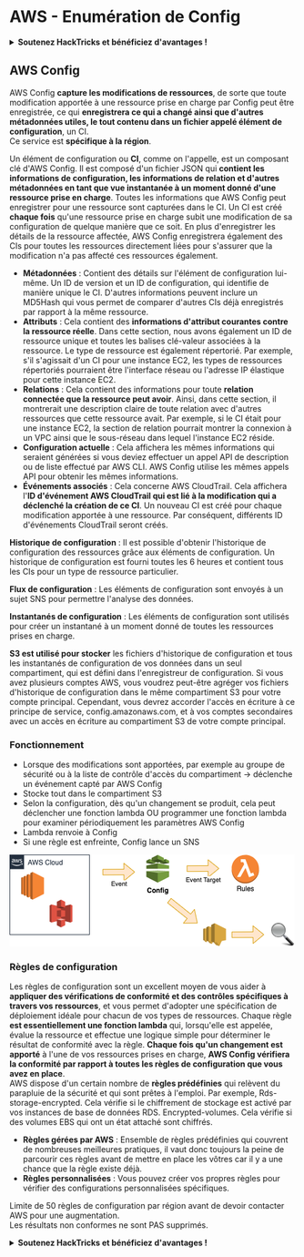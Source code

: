 # AWS - Enumération de Config

<details>

<summary><strong>Soutenez HackTricks et bénéficiez d'avantages !</strong></summary>

* Si vous souhaitez voir votre **entreprise annoncée dans HackTricks** ou si vous souhaitez accéder à la **dernière version de PEASS ou télécharger HackTricks en PDF**, consultez les [**PLANS D'ABONNEMENT**](https://github.com/sponsors/carlospolop) !
* Obtenez le [**swag officiel PEASS & HackTricks**](https://peass.creator-spring.com)
* Découvrez [**The PEASS Family**](https://opensea.io/collection/the-peass-family), notre collection d'[**NFTs**](https://opensea.io/collection/the-peass-family) exclusifs
* **Rejoignez** 💬 [**le groupe Discord**](https://discord.gg/hRep4RUj7f) ou le [**groupe Telegram**](https://t.me/peass) ou **suivez** moi sur **Twitter** 🐦 [**@carlospolopm**](https://twitter.com/carlospolopm).
* **Partagez vos astuces de piratage en soumettant des PR aux** [**dépôts GitHub HackTricks**](https://github.com/carlospolop/hacktricks) et [**HackTricks Cloud**](https://github.com/carlospolop/hacktricks-cloud).

</details>

## AWS Config

AWS Config **capture les modifications de ressources**, de sorte que toute modification apportée à une ressource prise en charge par Config peut être enregistrée, ce qui **enregistrera ce qui a changé ainsi que d'autres métadonnées utiles, le tout contenu dans un fichier appelé élément de configuration**, un CI.\
Ce service est **spécifique à la région**.

Un élément de configuration ou **CI**, comme on l'appelle, est un composant clé d'AWS Config. Il est composé d'un fichier JSON qui **contient les informations de configuration, les informations de relation et d'autres métadonnées en tant que vue instantanée à un moment donné d'une ressource prise en charge**. Toutes les informations que AWS Config peut enregistrer pour une ressource sont capturées dans le CI. Un CI est créé **chaque fois** qu'une ressource prise en charge subit une modification de sa configuration de quelque manière que ce soit. En plus d'enregistrer les détails de la ressource affectée, AWS Config enregistrera également des CIs pour toutes les ressources directement liées pour s'assurer que la modification n'a pas affecté ces ressources également.

* **Métadonnées** : Contient des détails sur l'élément de configuration lui-même. Un ID de version et un ID de configuration, qui identifie de manière unique le CI. D'autres informations peuvent inclure un MD5Hash qui vous permet de comparer d'autres CIs déjà enregistrés par rapport à la même ressource.
* **Attributs** : Cela contient des **informations d'attribut courantes contre la ressource réelle**. Dans cette section, nous avons également un ID de ressource unique et toutes les balises clé-valeur associées à la ressource. Le type de ressource est également répertorié. Par exemple, s'il s'agissait d'un CI pour une instance EC2, les types de ressources répertoriés pourraient être l'interface réseau ou l'adresse IP élastique pour cette instance EC2.
* **Relations** : Cela contient des informations pour toute **relation connectée que la ressource peut avoir**. Ainsi, dans cette section, il montrerait une description claire de toute relation avec d'autres ressources que cette ressource avait. Par exemple, si le CI était pour une instance EC2, la section de relation pourrait montrer la connexion à un VPC ainsi que le sous-réseau dans lequel l'instance EC2 réside.
* **Configuration actuelle** : Cela affichera les mêmes informations qui seraient générées si vous deviez effectuer un appel API de description ou de liste effectué par AWS CLI. AWS Config utilise les mêmes appels API pour obtenir les mêmes informations.
* **Événements associés** : Cela concerne AWS CloudTrail. Cela affichera l'**ID d'événement AWS CloudTrail qui est lié à la modification qui a déclenché la création de ce CI**. Un nouveau CI est créé pour chaque modification apportée à une ressource. Par conséquent, différents ID d'événements CloudTrail seront créés.

**Historique de configuration** : Il est possible d'obtenir l'historique de configuration des ressources grâce aux éléments de configuration. Un historique de configuration est fourni toutes les 6 heures et contient tous les CIs pour un type de ressource particulier.

**Flux de configuration** : Les éléments de configuration sont envoyés à un sujet SNS pour permettre l'analyse des données.

**Instantanés de configuration** : Les éléments de configuration sont utilisés pour créer un instantané à un moment donné de toutes les ressources prises en charge.

**S3 est utilisé pour stocker** les fichiers d'historique de configuration et tous les instantanés de configuration de vos données dans un seul compartiment, qui est défini dans l'enregistreur de configuration. Si vous avez plusieurs comptes AWS, vous voudrez peut-être agréger vos fichiers d'historique de configuration dans le même compartiment S3 pour votre compte principal. Cependant, vous devrez accorder l'accès en écriture à ce principe de service, config.amazonaws.com, et à vos comptes secondaires avec un accès en écriture au compartiment S3 de votre compte principal.

### Fonctionnement

* Lorsque des modifications sont apportées, par exemple au groupe de sécurité ou à la liste de contrôle d'accès du compartiment -> déclenche un événement capté par AWS Config
* Stocke tout dans le compartiment S3
* Selon la configuration, dès qu'un changement se produit, cela peut déclencher une fonction lambda OU programmer une fonction lambda pour examiner périodiquement les paramètres AWS Config
* Lambda renvoie à Config
* Si une règle est enfreinte, Config lance un SNS

![](<../../../../.gitbook/assets/image (46).png>)

### Règles de configuration

Les règles de configuration sont un excellent moyen de vous aider à **appliquer des vérifications de conformité et des contrôles spécifiques à travers vos ressources**, et vous permet d'adopter une spécification de déploiement idéale pour chacun de vos types de ressources. Chaque règle **est essentiellement une fonction lambda** qui, lorsqu'elle est appelée, évalue la ressource et effectue une logique simple pour déterminer le résultat de conformité avec la règle. **Chaque fois qu'un changement est apporté** à l'une de vos ressources prises en charge, **AWS Config vérifiera la conformité par rapport à toutes les règles de configuration que vous avez en place**.\
AWS dispose d'un certain nombre de **règles prédéfinies** qui relèvent du parapluie de la sécurité et qui sont prêtes à l'emploi. Par exemple, Rds-storage-encrypted. Cela vérifie si le chiffrement de stockage est activé par vos instances de base de données RDS. Encrypted-volumes. Cela vérifie si des volumes EBS qui ont un état attaché sont chiffrés.

* **Règles gérées par AWS** : Ensemble de règles prédéfinies qui couvrent de nombreuses meilleures pratiques, il vaut donc toujours la peine de parcourir ces règles avant de mettre en place les vôtres car il y a une chance que la règle existe déjà.
* **Règles personnalisées** : Vous pouvez créer vos propres règles pour vérifier des configurations personnalisées spécifiques.

Limite de 50 règles de configuration par région avant de devoir contacter AWS pour une augmentation.\
Les résultats non conformes ne sont PAS supprimés.

<details>

<summary><strong>Soutenez HackTricks et bénéficiez d'avantages !</strong></summary>

* Si vous souhaitez voir votre **entreprise annoncée dans HackTricks** ou si vous souhaitez accéder à la **dernière version de PEASS ou télécharger HackTricks en PDF**, consultez les [**PLANS D'ABONNEMENT**](https://github.com/sponsors/carlospolop) !
* Obtenez le [**swag officiel PEASS & HackTricks**](https://peass.creator-spring.com)
* Découvrez [**The PEASS Family**](https://opensea.io/collection/the-peass-family), notre collection d'[**NFTs**](https://opensea.io/collection/the-peass-family) exclusifs
* **Rejoignez** 💬 [**le groupe Discord**](https://discord.gg/hRep4RUj7f) ou le [**groupe Telegram**](https://t.me/peass) ou **suivez** moi sur **Twitter** 🐦 [**@carlospolopm**](https://twitter.com/carlospolopm).
* **Partagez vos astuces de piratage en soumettant des PR aux** [**dépôts GitHub HackTricks**](https://github.com/carlospolop/hacktricks) et [**HackTricks Cloud**](https://github.com/carlospolop/hacktricks-cloud).

</details>